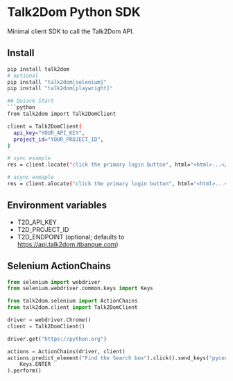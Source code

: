 # Talk2Dom Python SDK

Minimal client SDK to call the Talk2Dom API.

## Install
```bash
pip install talk2dom
# optional
pip install "talk2dom[selenium]"
pip install "talk2dom[playwright]"

## Quiack Start
```python
from talk2dom import Talk2DomClient

client = Talk2DomClient(
  api_key="YOUR_API_KEY",
  project_id="YOUR_PROJECT_ID",
)

# sync example
res = client.locate("click the primary login button", html="<html>...</html>", url="https://example.com")

# async exmaple
res = client.alocate("click the primary login button", html="<html>...</html>", url="https://example.com")
```

## Environment variables
- T2D_API_KEY
- T2D_PROJECT_ID
- T2D_ENDPOINT (optional; defaults to https://api.talk2dom.itbanque.com)

## Selenium ActionChains

```python
from selenium import webdriver
from selenium.webdriver.common.keys import Keys

from talk2dom.selenium import ActionChains
from talk2dom.client import Talk2DomClient

driver = webdriver.Chrome()
client = Talk2DomClient()

driver.get("https://python.org")

actions = ActionChains(driver, client)
actions.predict_element("Find the Search box").click().send_keys("pycon").send_keys(
    Keys.ENTER
).perform()

```